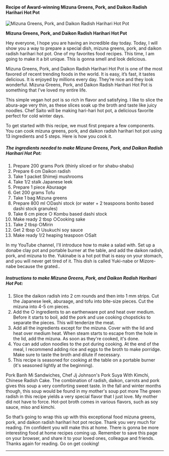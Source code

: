             

#### Recipe of Award-winning Mizuna Greens, Pork, and Daikon Radish Harihari Hot Pot

![Mizuna Greens, Pork, and Daikon Radish Harihari Hot Pot](https://img-global.cpcdn.com/recipes/5394436201644032/751x532cq70/mizuna-greens-pork-and-daikon-radish-harihari-hot-pot-recipe-main-photo.jpg)

**Mizuna Greens, Pork, and Daikon Radish Harihari Hot Pot**

Hey everyone, I hope you are having an incredible day today. Today, I will show you a way to prepare a special dish, mizuna greens, pork, and daikon radish harihari hot pot. One of my favorites food recipes. This time, I am going to make it a bit unique. This is gonna smell and look delicious.

Mizuna Greens, Pork, and Daikon Radish Harihari Hot Pot is one of the most favored of recent trending foods in the world. It is easy, it’s fast, it tastes delicious. It is enjoyed by millions every day. They’re nice and they look wonderful. Mizuna Greens, Pork, and Daikon Radish Harihari Hot Pot is something that I’ve loved my entire life.

This simple vegan hot pot is so rich in flavor and satisfying. I like to slice the abura-age very thin, as these slices soak up the broth and taste like juicy noodles. Chef Saito will be making hari-hari hot pot, a delicious favorite perfect for cold winter days.

To get started with this recipe, we must first prepare a few components. You can cook mizuna greens, pork, and daikon radish harihari hot pot using 13 ingredients and 5 steps. Here is how you cook it.

##### The ingredients needed to make Mizuna Greens, Pork, and Daikon Radish Harihari Hot Pot:

1.  Prepare 200 grams Pork (thinly sliced or for shabu-shabu)
2.  Prepare 6 cm Daikon radish
3.  Take 1 packet Shimeji mushrooms
4.  Take 1/2 stalk Japanese leek
5.  Prepare 1 piece Aburaage
6.  Get 200 grams Tofu
7.  Take 1 bag Mizuna greens
8.  Prepare 800 ml ○Dashi stock (or water + 2 teaspoons bonito based dashi stock granules)
9.  Take 6 cm piece ○ Kombu based dashi stock
10.  Make ready 2 tbsp ○Cooking sake
11.  Take 2 tbsp ○Mirin
12.  Get 2 tbsp ○ Usukuchi soy sauce
13.  Make ready 1/2 heaping teaspoon ○Salt

In my YouTube channel, I'll introduce how to make a salad with. Set up a donabe clay pot and portable burner at the table, and add the daikon radish, pork, and mizuna to the. Yukinabe is a hot pot that is easy on your stomach, and you will never get tired of it. This dish is called Yuki-nabe or Mizore-nabe because the grated..

##### Instructions to make Mizuna Greens, Pork, and Daikon Radish Harihari Hot Pot:

1.  Slice the daikon radish into 2 cm rounds and then into 1 mm strips. Cut the Japanese leek, aburaage, and tofu into bite-size pieces. Cut the mizuna into 4-5 cm pieces.
2.  Add the ○ ingredients to an earthenware pot and heat over medium. Before it starts to boil, add the pork and use cooking chopsticks to separate the pieces. This will tenderize the meat.
3.  Add all the ingredients except for the mizuna. Cover with the lid and heat over medium heat. When steam starts to escape from the hole in the lid, add the mizuna. As soon as they're cooked, it's done.
4.  You can add udon noodles to the pot during cooking. At the end of the meal, I recommend adding rice and eggs to the broth to make porridge. Make sure to taste the broth and dilute if necessary.
5.  This recipe is seasoned for cooking at the table on a portable burner (it's seasoned lightly at the beginning).

Pork Banh Mi Sandwiches, Chef Jj Johnson's Pork Suya With Kimchi, Chinese Radish Cake. The combination of radish, daikon, carrots and pork gives this soup a very comforting sweet taste. In the fall and winter months though, this soup would be found in my mother's soup pot more The green radish in this recipe yields a very special flavor that I just love. My mother did not have to force. Hot-pot broth comes in various flavors, such as soy sauce, miso and kimchi.

So that’s going to wrap this up with this exceptional food mizuna greens, pork, and daikon radish harihari hot pot recipe. Thank you very much for reading. I’m confident you will make this at home. There is gonna be more interesting food at home recipes coming up. Remember to save this page on your browser, and share it to your loved ones, colleague and friends. Thanks again for reading. Go on get cooking!

* * *